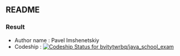 ## README ##
### Result ###

* Author name : Pavel Imshenetskiy
* Codeship : [![Codeship Status for bvitytwrbq/java_school_exam](https://app.codeship.com/projects/1d958f50-74e8-0138-d73d-760d0af99efb/status?branch=master)](https://app.codeship.com/projects/395879)